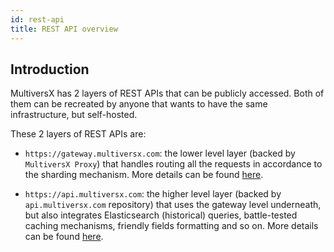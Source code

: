 ```yaml
---
id: rest-api
title: REST API overview
---
```


## Introduction

MultiversX has 2 layers of REST APIs that can be publicly accessed. Both of them can be recreated by anyone that
wants to have the same infrastructure, but self-hosted.

These 2 layers of REST APIs are:
- `https://gateway.multiversx.com`: the lower level layer (backed by `MultiversX Proxy`) that handles routing all the requests in accordance to
  the sharding mechanism. More details can be found [here](/sdk-and-tools/rest-api/gateway-overview).

- `https://api.multiversx.com`: the higher level layer (backed by `api.multiversx.com` repository) that uses the gateway level underneath,
  but also integrates Elasticsearch (historical) queries, battle-tested caching mechanisms, friendly fields formatting and so on. More details
  can be found [here](/sdk-and-tools/rest-api/multiversx-api).